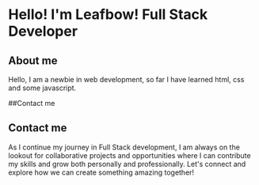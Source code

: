 # Hello! I'm Leafbow! Full Stack Developer

## About me
Hello, I am a newbie in web development, so far I have learned html, css and some javascript.

##Contact me
## Contact me
As I continue my journey in Full Stack development, I am always on the lookout for collaborative projects and opportunities where I can contribute my skills and grow both personally and professionally. Let's connect and explore how we can create something amazing together!